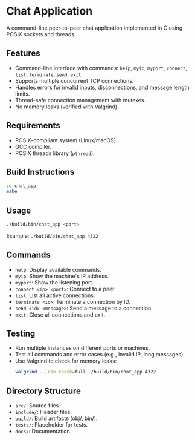 # Chat Application

A command-line peer-to-peer chat application implemented in C using POSIX sockets and threads.

## Features
- Command-line interface with commands: `help`, `myip`, `myport`, `connect`, `list`, `terminate`, `send`, `exit`.
- Supports multiple concurrent TCP connections.
- Handles errors for invalid inputs, disconnections, and message length limits.
- Thread-safe connection management with mutexes.
- No memory leaks (verified with Valgrind).

## Requirements
- POSIX-compliant system (Linux/macOS).
- GCC compiler.
- POSIX threads library (`pthread`).

## Build Instructions
```bash
cd chat_app
make
```

## Usage
```bash
./build/bin/chat_app <port>
```
Example: `./build/bin/chat_app 4322`

## Commands
- `help`: Display available commands.
- `myip`: Show the machine's IP address.
- `myport`: Show the listening port.
- `connect <ip> <port>`: Connect to a peer.
- `list`: List all active connections.
- `terminate <id>`: Terminate a connection by ID.
- `send <id> <message>`: Send a message to a connection.
- `exit`: Close all connections and exit.

## Testing
- Run multiple instances on different ports or machines.
- Test all commands and error cases (e.g., invalid IP, long messages).
- Use Valgrind to check for memory leaks:
  ```bash
  valgrind --leak-check=full ./build/bin/chat_app 4322
  ```

## Directory Structure
- `src/`: Source files.
- `include/`: Header files.
- `build/`: Build artifacts (obj/, bin/).
- `tests/`: Placeholder for tests.
- `docs/`: Documentation.
